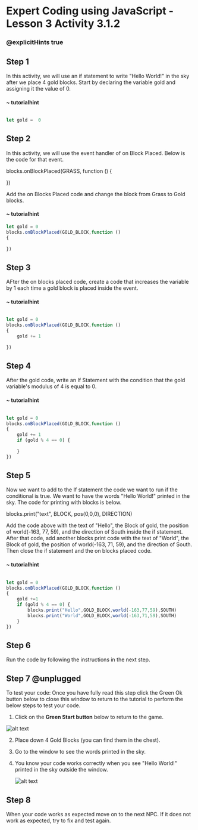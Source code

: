 # Expert Coding using JavaScript - Lesson 3 Activity 3.1.2
### @explicitHints true


## Step 1

In this activity, we will use an if statement to write "Hello World!" in the sky after we place 4 gold blocks. 
Start by declaring the variable gold and assigning it the value of 0. 

#### ~ tutorialhint
``` javascript

let gold =  0

```

## Step 2

In this activity, we will use the event handler of on Block Placed.  Below is the code for that event. 

blocks.onBlockPlaced(GRASS,  function  ()  {

})

Add the on Blocks Placed code and change the block from Grass to Gold blocks. 

#### ~ tutorialhint
```javascript
let gold = 0
blocks.onBlockPlaced(GOLD_BLOCK,function () 
{
    
})

```

## Step 3

AFter the on blocks placed code, create a code that increases the variable by 1 each time a gold block is placed inside the event. 

#### ~ tutorialhint
```javascript

let gold = 0
blocks.onBlockPlaced(GOLD_BLOCK,function () 
{
    gold += 1
    
})


```

## Step 4

After the gold code, write an If Statement with the condition that the gold variable's modulus of 4 is equal to 0. 


#### ~ tutorialhint
```javascript

let gold = 0
blocks.onBlockPlaced(GOLD_BLOCK,function () 
{
    gold += 1
    if (gold % 4 == 0) {
        
    }
})


```

## Step 5

Now we want to add to the If statement the code we want to run if the conditional is true.  We want to have the words "Hello World!" printed in the sky. 
The code for printing with blocks is below. 

blocks.print("text", BLOCK, pos(0,0,0), DIRECTION)

Add the code above with the text of "Hello", the Block of gold, the position of world(-163, 77, 59), and the direction of South inside the if statement. 
After that code, add another blocks print code with the text of "World", the Block of gold, the position of world(-163, 71, 59), and the direction of South.
Then close the if statement and the on blocks placed code. 

#### ~ tutorialhint
```javascript

let gold = 0
blocks.onBlockPlaced(GOLD_BLOCK,function () 
{
    gold +=1
    if (gold % 4 == 0) {
        blocks.print("Hello",GOLD_BLOCK,world(-163,77,59),SOUTH)
        blocks.print("World",GOLD_BLOCK,world(-163,71,59),SOUTH)
    }
})

```



## Step 6

Run the code by following the instructions in the next step.


## Step 7 @unplugged

To test your code:
Once you have fully read this step click the Green Ok button below to close this window to return to the tutorial to perform the below steps to test your code.

1. Click on the **Green Start button** below to return to the game.

  

![alt text](https://expertjs.codingcredentials.com/Lesson1/1.1/1.JPG?raw=true  "Start")

2.  Place down 4 Gold Blocks (you can find them in the chest).
3.  Go to the window to see the words printed in the sky.
4. You know your code works correctly when you see "Hello World!" printed in the sky outside the window. 
   
   ![alt text](https://expertjs.codingcredentials.com/Lesson3/3.1/3.1.2.png?raw=true  "code")
## Step 8

When your code works as expected move on to the next NPC. 
If it does not work as expected, try to fix and test again.